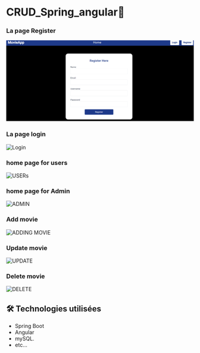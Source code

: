 # CRUD_Spring_angular🚀

### La page Register 
![Register](screens/image1.png)

### La page login
![Login](screenshots/image2.png)

### home page for users
![USERs](screenshots/image3.png)
### home page for Admin
![ADMIN](screenshots/img5.png)
### Add movie
![ADDING MOVIE](screenshots/img4.png)

### Update movie
![UPDATE](screenshots/img6.png)

### Delete movie
![DELETE](screenshots/img7.png)

## 🛠 Technologies utilisées
- Spring Boot
- Angular
- mySQL.
- etc...

